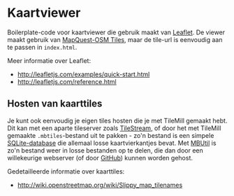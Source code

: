 # Kaartviewer

Boilerplate-code voor kaartviewer die gebruik maakt van [Leaflet](http://leafletjs.com/). De viewer maakt gebruik van [MapQuest-OSM Tiles](http://developer.mapquest.com/web/products/open/map), maar de tile-url is eenvoudig aan te passen in `index.html`.

Meer informatie over Leaflet:

- http://leafletjs.com/examples/quick-start.html
- http://leafletjs.com/reference.html

## Hosten van kaarttiles

Je kunt ook eenvoudig je eigen tiles hosten die je met TileMill gemaakt hebt. Dit kan met een aparte tileserver zoals [TileStream](https://github.com/mapbox/tilestream), of door het met TileMill gemaakte `.mbtiles`-bestand uit te pakken - zo'n bestand is een simpele [SQLite-database](http://www.sqlite.org/) die allemaal losse kaartvierkantjes bevat. Met [MBUtil](https://github.com/mapbox/mbutil) is zo'n bestand weer in losse bestanden op te delen, die dan door een willekeurige webserver (of door [GitHub](http://pages.github.com/)) kunnen worden gehost.

Gedetailleerde informatie over kaarttiles:

- http://wiki.openstreetmap.org/wiki/Slippy_map_tilenames


